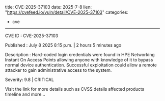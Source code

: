  
title: CVE-2025-37103
date: 2025-7-8
lien: "https://cvefeed.io/vuln/detail/CVE-2025-37103"
categories:
  - cve
---

CVE ID : CVE-2025-37103

Published :  July 8
2025
8:15 p.m. | 2 hours
5 minutes ago

Description : Hard-coded login credentials were found in HPE Networking Instant On  Access Points
allowing anyone with knowledge of it to bypass normal  device authentication. Successful exploitation could allow a remote  attacker to gain administrative access to the system.

Severity: 9.8 | CRITICAL

Visit the link for more details
such as CVSS details
affected products
timeline
and more...
